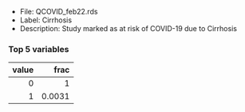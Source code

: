 

* File: QCOVID_feb22.rds
* Label: Cirrhosis
* Description: Study marked as at risk of COVID-19 due to Cirrhosis

### Top 5 variables
|   value |   frac |
|--------:|-------:|
|       0 | 1      |
|       1 | 0.0031 |
        
